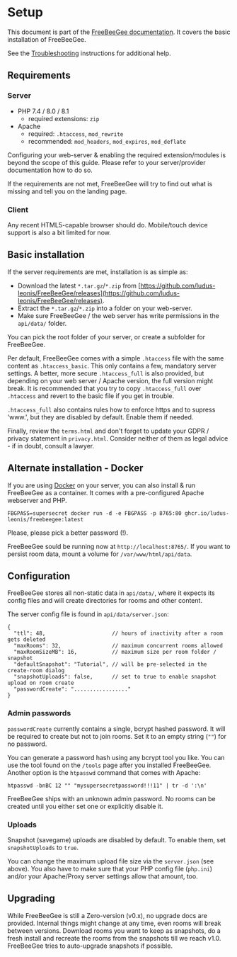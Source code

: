 # Setup

This document is part of the [FreeBeeGee documentation](DOCS.md). It covers the basic installation of FreeBeeGee.

See the [Troubleshooting](troubleshooting.md) instructions for additional help.

## Requirements

### Server

* PHP 7.4 / 8.0 / 8.1
  * required extensions: `zip`
* Apache
  * required: `.htaccess`, `mod_rewrite`
  * recommended: `mod_headers`, `mod_expires`, `mod_deflate`

Configuring your web-server & enabling the required extension/modules is beyond the scope of this guide. Please refer to your server/provider documentation how to do so.

If the requirements are not met, FreeBeeGee will try to find out what is missing and tell you on the landing page.

### Client

Any recent HTML5-capable browser should do. Mobile/touch device support is also a bit limited for now.


## Basic installation

If the server requirements are met, installation is as simple as:

* Download the latest `*.tar.gz`/`*.zip` from [https://github.com/ludus-leonis/FreeBeeGee/releases](https://github.com/ludus-leonis/FreeBeeGee/releases).
* Extract the `*.tar.gz`/`*.zip` into a folder on your web-server.
* Make sure FreeBeeGee / the web server has write permissions in the `api/data/` folder.

You can pick the root folder of your server, or create a subfolder for FreeBeeGee.

Per default, FreeBeeGee comes with a simple `.htaccess` file with the same content as `.htaccess_basic`. This only contains a few, mandatory server settings. A better, more secure `.htaccess_full` is also provided, but depending on your web server / Apache version, the full version might break. It is recommended that you try to copy `.htaccess_full` over `.htaccess` and revert to the basic file if you get in trouble.

`.htaccess_full` also contains rules how to enforce https and to supress 'www.', but they are disabled by default. Enable them if needed.

Finally, review the `terms.html` and don't forget to update your GDPR / privacy statement in `privacy.html`. Consider neither of them as legal advice - if in doubt, consult a lawyer.


## Alternate installation - Docker

If you are using [Docker](https://en.wikipedia.org/wiki/Docker_(software)) on your server, you can also install & run FreeBeeGee as a container. It comes with a pre-configured Apache webserver and PHP.

```
FBGPASS=supersecret docker run -d -e FBGPASS -p 8765:80 ghcr.io/ludus-leonis/freebeegee:latest
```

Please, please pick a better password (!).

FreeBeeGee sould be running now at `http://localhost:8765/`. If you want to persist room data, mount a volume for `/var/www/html/api/data`.


## Configuration

FreeBeeGee stores all non-static data in `api/data/`, where it expects its config files and will create directories for rooms and other content.

The server config file is found in `api/data/server.json`:

```
{
  "ttl": 48,                     // hours of inactivity after a room gets deleted
  "maxRooms": 32,                // maximum concurrent rooms allowed
  "maxRoomSizeMB": 16,           // maximum size per room folder / snapshot
  "defaultSnapshot": "Tutorial", // will be pre-selected in the create-room dialog
  "snapshotUploads": false,      // set to true to enable snapshot upload on room create
  "passwordCreate": "................."
}
```

### Admin passwords

`passwordCreate` currently contains a single, bcrypt hashed password. It will be required to create but not to join rooms. Set it to an empty string (`""`) for no password.

You can generate a password hash using any bcrypt tool you like. You can use the tool found on the `/tools` page after you installed FreeBeeGee. Another option is the `htpasswd` command that comes with Apache:

```
htpasswd -bnBC 12 "" "mysupersecretpassword!!!11" | tr -d ':\n'
```

FreeBeeGee ships with an unknown admin password. No rooms can be created until you either set one or explicitly disable it.

### Uploads

Snapshot (savegame) uploads are disabled by default. To enable them, set `snapshotUploads` to `true`.

You can change the maximum upload file size via the `server.json` (see above). You also have to make sure that your PHP config file (`php.ini`) and/or your Apache/Proxy server settings allow that amount, too.

## Upgrading

While FreeBeeGee is still a Zero-version (v0.x), no upgrade docs are provided. Internal things might change at any time, even rooms will break between versions. Download rooms you want to keep as snapshots, do a fresh install and recreate the rooms from the snapshots till we reach v1.0. FreeBeeGee tries to auto-upgrade snapshots if possible.
